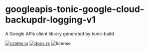 # googleapis-tonic-google-cloud-backupdr-logging-v1

A Google APIs client library generated by tonic-build

[![crates.io](https://img.shields.io/crates/v/googleapis-tonic-google-cloud-backupdr-logging-v1)](https://crates.io/crates/googleapis-tonic-google-cloud-backupdr-logging-v1)
[![docs.rs](https://img.shields.io/docsrs/googleapis-tonic-google-cloud-backupdr-logging-v1)](https://docs.rs/googleapis-tonic-google-cloud-backupdr-logging-v1)
![license](https://img.shields.io/crates/l/googleapis-tonic-google-cloud-backupdr-logging-v1)
